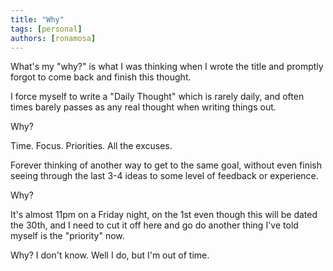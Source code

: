 ```yaml
---
title: "Why"
tags: [personal]
authors: [ronamosa]
---
```


What's my "why?" is what I was thinking when I wrote the title and promptly forgot to come back and finish this thought.

I force myself to write a "Daily Thought" which is rarely daily, and often times barely passes as any real thought when writing things out.

Why?

Time. Focus. Priorities. All the excuses.

Forever thinking of another way to get to the same goal, without even finish seeing through the last 3-4 ideas to some level of feedback or experience.

Why?

It's almost 11pm on a Friday night, on the 1st even though this will be dated the 30th, and I need to cut it off here and go do another thing I've told myself is the "priority" now.

Why? I don't know. Well I do, but I'm out of time.
